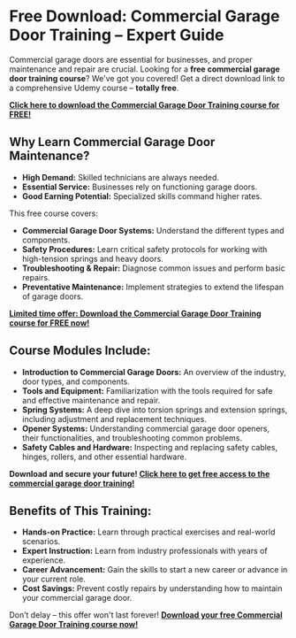 # Free Download: Commercial Garage Door Training – Expert Guide

Commercial garage doors are essential for businesses, and proper maintenance and repair are crucial. Looking for a **free commercial garage door training course**? We've got you covered! Get a direct download link to a comprehensive Udemy course – **totally free**.

[**Click here to download the Commercial Garage Door Training course for FREE!**](https://udemywork.com/commercial-garage-door-training)

## Why Learn Commercial Garage Door Maintenance?
- **High Demand:** Skilled technicians are always needed.
- **Essential Service:** Businesses rely on functioning garage doors.
- **Good Earning Potential:** Specialized skills command higher rates.

This free course covers:
*   **Commercial Garage Door Systems:** Understand the different types and components.
*   **Safety Procedures:** Learn critical safety protocols for working with high-tension springs and heavy doors.
*   **Troubleshooting & Repair:** Diagnose common issues and perform basic repairs.
*   **Preventative Maintenance:** Implement strategies to extend the lifespan of garage doors.

[**Limited time offer: Download the Commercial Garage Door Training course for FREE now!**](https://udemywork.com/commercial-garage-door-training)

## Course Modules Include:

*   **Introduction to Commercial Garage Doors:** An overview of the industry, door types, and components.
*   **Tools and Equipment:** Familiarization with the tools required for safe and effective maintenance and repair.
*   **Spring Systems:** A deep dive into torsion springs and extension springs, including adjustment and replacement techniques.
*   **Opener Systems:** Understanding commercial garage door openers, their functionalities, and troubleshooting common problems.
*   **Safety Cables and Hardware:** Inspecting and replacing safety cables, hinges, rollers, and other essential hardware.

**Download and secure your future! [Click here to get free access to the commercial garage door training!](https://udemywork.com/commercial-garage-door-training)**

## Benefits of This Training:

*   **Hands-on Practice:** Learn through practical exercises and real-world scenarios.
*   **Expert Instruction:** Learn from industry professionals with years of experience.
*   **Career Advancement:** Gain the skills to start a new career or advance in your current role.
*   **Cost Savings:** Prevent costly repairs by understanding how to maintain your commercial garage door.

Don’t delay – this offer won't last forever! **[Download your free Commercial Garage Door Training course now!](https://udemywork.com/commercial-garage-door-training)**
